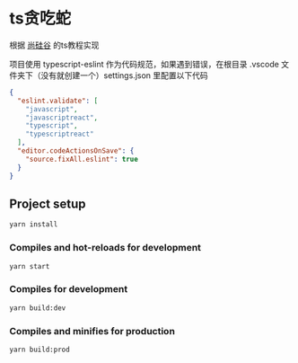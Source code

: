# ts贪吃蛇

根据 [尚硅谷](https://www.bilibili.com/video/BV1Xy4y1v7S2?spm_id_from=333.999.0.0) 的ts教程实现

项目使用 typescript-eslint 作为代码规范，如果遇到错误，在根目录 .vscode 文件夹下（没有就创建一个）settings.json 里配置以下代码

```json
{
  "eslint.validate": [
    "javascript",
    "javascriptreact",
    "typescript",
    "typescriptreact"
  ],
  "editor.codeActionsOnSave": {
    "source.fixAll.eslint": true
  }
}
```

## Project setup

```bash
yarn install
```

### Compiles and hot-reloads for development

```bash
yarn start
```

### Compiles for development

```bash
yarn build:dev
```

### Compiles and minifies for production

```bash
yarn build:prod
```
